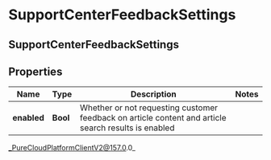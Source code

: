# SupportCenterFeedbackSettings

## SupportCenterFeedbackSettings

## Properties

|Name | Type | Description | Notes|
|------------ | ------------- | ------------- | -------------|
| **enabled** | **Bool** | Whether or not requesting customer feedback on article content and article search results is enabled | |



_PureCloudPlatformClientV2@157.0.0_
